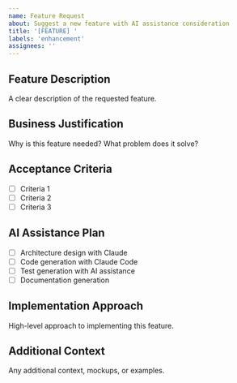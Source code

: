 ```yaml
---
name: Feature Request
about: Suggest a new feature with AI assistance consideration
title: '[FEATURE] '
labels: 'enhancement'
assignees: ''
---
```


## Feature Description
A clear description of the requested feature.

## Business Justification
Why is this feature needed? What problem does it solve?

## Acceptance Criteria
- [ ] Criteria 1
- [ ] Criteria 2
- [ ] Criteria 3

## AI Assistance Plan
- [ ] Architecture design with Claude
- [ ] Code generation with Claude Code  
- [ ] Test generation with AI assistance
- [ ] Documentation generation

## Implementation Approach
High-level approach to implementing this feature.

## Additional Context
Any additional context, mockups, or examples.
